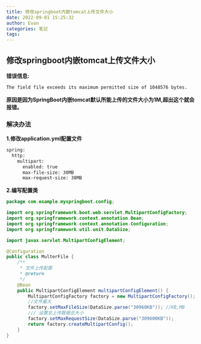 ```yaml
---
title: 修改springboot内嵌tomcat上传文件大小
date: 2022-09-01 15:25:32
author: Evan
categories: 笔记
tags:
---
```


##  修改springboot内嵌tomcat上传文件大小

**错误信息:**

```cmd
The field file exceeds its maximum permitted size of 1048576 bytes.
```

**原因是因为SpringBoot内嵌tomcat默认所能上传的文件大小为1M,超出这个就会报错。**

### 解决办法

**1.修改application.yml配置文件**

```xml
spring:
  http:
    multipart:
      enabled: true
      max-file-size: 30MB
      max-request-size: 30MB
```

**2.编写配置类**

```java
package com.example.myspringboot.config;

import org.springframework.boot.web.servlet.MultipartConfigFactory;
import org.springframework.context.annotation.Bean;
import org.springframework.context.annotation.Configuration;
import org.springframework.util.unit.DataSize;

import javax.servlet.MultipartConfigElement;

@Configuration
public class MulterFile {
    /**
     * 文件上传配置
     * @return
     */
    @Bean
    public MultipartConfigElement multipartConfigElement() {
        MultipartConfigFactory factory = new MultipartConfigFactory();
        //文件最大
        factory.setMaxFileSize(DataSize.parse("30960KB")); //KB,MB
        /// 设置总上传数据总大小
        factory.setMaxRequestSize(DataSize.parse("309600KB"));
        return factory.createMultipartConfig();
    }
}
```

